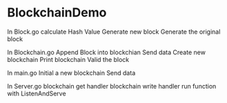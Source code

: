# BlockchainDemo

In Block.go
calculate Hash Value
Generate new block
Generate the original block

In Blockchain.go
Append Block into blockchian
Send data
Create new blockchain
Print blockchain
Valid the block

In main.go
Initial a new blockchain
Send data

In Server.go
blockchain get handler
blockchain write handler
run function with ListenAndServe
